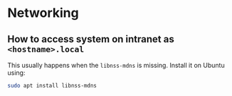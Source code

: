 # Networking

## How to access system on intranet as `<hostname>.local`

This usually happens when the `libnss-mdns` is missing. Install it on Ubuntu using:

```bash
sudo apt install libnss-mdns
```
